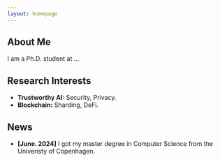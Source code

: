 ```yaml
---
layout: homepage
---
```


## About Me

I am a Ph.D. student at ...

## Research Interests

- **Trustworthy AI:** Security, Privacy.
- **Blockchain:** Sharding, DeFi.

## News

- **[June. 2024]** I got my master degree in Computer Science from the Univeristy of Copenhagen.

